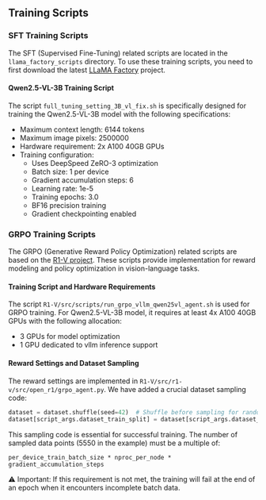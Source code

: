 ## Training Scripts

### SFT Training Scripts

The SFT (Supervised Fine-Tuning) related scripts are located in the `llama_factory_scripts` directory. To use these training scripts, you need to first download the latest [LLaMA Factory](https://github.com/hiyouga/LLaMA-Factory) project.

#### Qwen2.5-VL-3B Training Script

The script `full_tuning_setting_3B_vl_fix.sh` is specifically designed for training the Qwen2.5-VL-3B model with the following specifications:

- Maximum context length: 6144 tokens
- Maximum image pixels: 2500000
- Hardware requirement: 2x A100 40GB GPUs
- Training configuration:
  - Uses DeepSpeed ZeRO-3 optimization
  - Batch size: 1 per device
  - Gradient accumulation steps: 6
  - Learning rate: 1e-5
  - Training epochs: 3.0
  - BF16 precision training
  - Gradient checkpointing enabled

### GRPO Training Scripts

The GRPO (Generative Reward Policy Optimization) related scripts are based on the [R1-V project](https://github.com/StarsfieldAI/R1-V). These scripts provide implementation for reward modeling and policy optimization in vision-language tasks.

#### Training Script and Hardware Requirements

The script `R1-V/src/scripts/run_grpo_vllm_qwen25vl_agent.sh` is used for GRPO training. For Qwen2.5-VL-3B model, it requires at least 4x A100 40GB GPUs with the following allocation:
- 3 GPUs for model optimization
- 1 GPU dedicated to vllm inference support

#### Reward Settings and Dataset Sampling

The reward settings are implemented in `R1-V/src/r1-v/src/open_r1/grpo_agent.py`. We have added a crucial dataset sampling code:

```python
dataset = dataset.shuffle(seed=42)  # Shuffle before sampling for randomness
dataset[script_args.dataset_train_split] = dataset[script_args.dataset_train_split].select(range(5550))
```

This sampling code is essential for successful training. The number of sampled data points (5550 in the example) must be a multiple of:
```
per_device_train_batch_size * nproc_per_node * gradient_accumulation_steps
```

⚠️ Important: If this requirement is not met, the training will fail at the end of an epoch when it encounters incomplete batch data.
